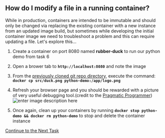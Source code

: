 ## How do I modify a file in a running container?
While in production, containers are intended to be immutable and should only be changed via replacing the existing container with a new instance from an updated image build, but sometimes while developing the initial container image we need to troubleshoot a problem and this can require updating a file. Let's explore this...

 1. Create a container on port 8080 named **rubber-duck** to run our python demo from task 6
 2. Open a brower tab to **`http://localhost:8080`** and note the image
 3. From the [previously cloned git repo directory](https://github.com/Burwood/python-http), execute the command: **`docker cp src/duck.png python-demo:/app/logo.png`**
 4. Refresh your browser page and you should be rewarded with a picture of very useful debugging tool.(credit to the [Pragmatic Programmer](https://www.youtube.com/watch?v=huOPVqztPdc))
 ![enter image description here](https://github.com/Burwood/containers101/raw/master/containers_lab/images/duck.png)
 
 
 4. Once again, clean up your containers by running **```docker stop python-demo && docker rm python-demo```** to stop and delete the container instance 
    
[Continue to the Next Task](https://github.com/Burwood/containers101/blob/master/containers_lab/task_10.md)
